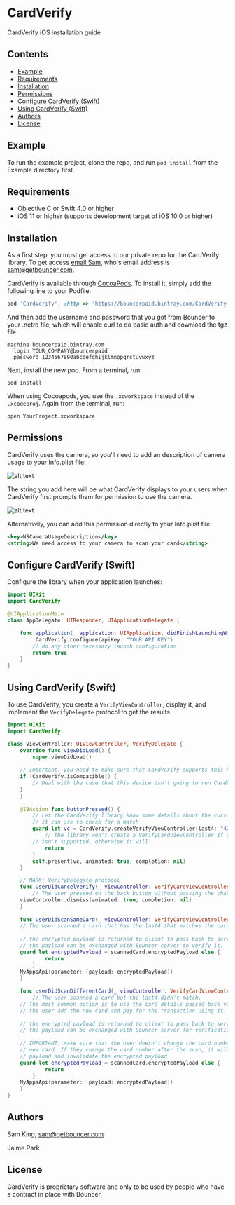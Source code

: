 # CardVerify

CardVerify iOS installation guide

## Contents
* [Example](#example)
* [Requirements](#requirements)
* [Installation](#installation)
* [Permissions](#permissions)
* [Configure CardVerify (Swift)](#configure-cardverify-swift)
* [Using CardVerify (Swift)](#using-cardverify-swift)
* [Authors](#authors)
* [License](#license)

## Example

To run the example project, clone the repo, and run `pod install` from the Example directory first.

## Requirements

* Objective C or Swift 4.0 or higher
* iOS 11 or higher (supports development target of iOS 10.0 or higher)

## Installation

As a first step, you must get access to our private repo for the CardVerify
library. To get access [email Sam](mailto:sam@getbouncer.com), who's email
address is sam@getbouncer.com.

CardVerify is available through [CocoaPods](https://cocoapods.org). To install
it, simply add the following line to your Podfile:

```ruby
pod 'CardVerify', :http => 'https://bouncerpaid.bintray.com/CardVerify-iOS/cardverify-ios-1.0.5008.tgz'
```

And then add the username and password that you got from Bouncer to
your .netrc file, which will enable curl to do basic auth and download
the tgz file:

```
machine bouncerpaid.bintray.com
  login YOUR_COMPANY@bouncerpaid
  password 1234567890abcdefghijklmnopqrstuvwxyz
```


Next, install the new pod. From a terminal, run:

```
pod install
```

When using Cocoapods, you use the `.xcworkspace` instead of the
`.xcodeproj`. Again from the terminal, run:

```
open YourProject.xcworkspace
```

## Permissions

CardVerify uses the camera, so you'll need to add an description of
camera usage to your Info.plist file:

![alt text](https://github.com/getbouncer/cardscan-ios/raw/master/Info.plist.camera.png "Info.plist")

The string you add here will be what CardVerify displays to your users
when CardVerify first prompts them for permission to use the camera.

![alt text](https://github.com/getbouncer/cardscan-ios/raw/master/camera_prompt.png "Camera prompt")

Alternatively, you can add this permission directly to your Info.plist
file:

```xml
<key>NSCameraUsageDescription</key>
<string>We need access to your camera to scan your card</string>
```

## Configure CardVerify (Swift)

Configure the library when your application launches:

```swift
import UIKit
import CardVerify

@UIApplicationMain
class AppDelegate: UIResponder, UIApplicationDelegate {

    func application(_ application: UIApplication, didFinishLaunchingWithOptions launchOptions: [UIApplicationLaunchOptionsKey: Any]?) -> Bool {
    	 CardVerify.configure(apiKey: "YOUR API KEY") 
        // do any other necessary launch configuration
        return true
    }
}
```


## Using CardVerify (Swift)

To use CardVerify, you create a `VerifyViewController`, display it, and
implement the `VerifyDelegate` protocol to get the results.

```swift
import UIKit
import CardVerify

class ViewController: UIViewController, VerifyDelegate {
    override func viewDidLoad() {
        super.viewDidLoad()
	
	// Important! you need to make sure that CardVerify supports this hardware
	if !CardVerify.isCompatible() {
	    // Deal with the case that this device isn't going to run CardVerify
	}
    }
    
    @IBAction func buttonPressed() {
        // Let the CardVerify library know some details about the current card that
        // it can use to check for a match
        guard let vc = CardVerify.createVerifyViewController(last4: "4242", expiryMonth: "08", expiryYear: "22", network: PaymentCard.Network.VISA, withDelegate: self) else {
            // the library won't create a VerifyCardViewController if this hardware
	    // isn't supported, otherwise it will
            return
        }
        self.present(vc, animated: true, completion: nil)
    }

    // MARK: VerifyDelegate protocol
    func userDidCancelVerify(_ viewController: VerifyCardViewController) {
        // The user pressed on the back button without passing the challenge
	viewController.dismiss(animated: true, completion: nil)
    }
    
    func userDidScanSameCard(_ viewController: VerifyCardViewController, card scannedCard: PaymentCard) {
	// The user scanned a card that has the last4 that matches the card on file
	
	// the encrypted payload is returned to client to pass back to server.
	// the payload can be exchanged with Bouncer server to verify it.
	guard let encryptedPayload = scannedCard.encryptedPayload else {
            return
        }
	MyAppsApi(parameter: [payload: encryptedPayload])
    }
    
    func userDidScanDifferentCard(_ viewController: VerifyCardViewController, card scannedCard: PaymentCard) {
    	// The user scanned a card but the last4 didn't match.
	// The most common option is to use the card details passed back via `scannedCard` to let
	// the user add the new card and pay for the transaction using it.
	
	// the encrypted payload is returned to client to pass back to server.
	// the payload can be exchanged with Bouncer server for verification.
	
	// IMPORTANT: make sure that the user doesn't change the card number when they add the
	// new card. If they change the card number after the scan, it will change the 
	// payload and invalidate the encrypted payload
	guard let encryptedPayload = scannedCard.encryptedPayload else {
            return
        }
	MyAppsApi(parameter: [payload: encryptedPayload])
    }
}
```

## Authors

Sam King, sam@getbouncer.com

Jaime Park

## License

CardVerify is proprietary software and only to be used by people who have a contract in place
with Bouncer.
